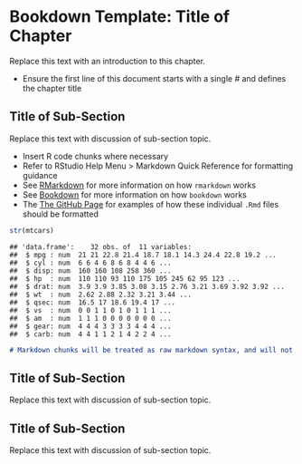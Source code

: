 # Bookdown Template: Title of Chapter

Replace this text with an introduction to this chapter.  

- Ensure the first line of this document starts with a single # and defines the chapter title



## Title of Sub-Section

Replace this text with discussion of sub-section topic.  

- Insert R code chunks where necessary
- Refer to RStudio Help Menu > Markdown Quick Reference for formatting guidance
- See [RMarkdown](https://bookdown.org/yihui/rmarkdown/) for more information on how `rmarkdown` works
- See [Bookdown](https://bookdown.org/yihui/bookdown/) for more information on how `bookdown` works
- The [The GitHub Page](https://github.com/rstudio/bookdown/tree/main/inst/examples) for examples of how these individual `.Rmd` files should be formatted


```r
str(mtcars)
```

```
## 'data.frame':	32 obs. of  11 variables:
##  $ mpg : num  21 21 22.8 21.4 18.7 18.1 14.3 24.4 22.8 19.2 ...
##  $ cyl : num  6 6 4 6 8 6 8 4 4 6 ...
##  $ disp: num  160 160 108 258 360 ...
##  $ hp  : num  110 110 93 110 175 105 245 62 95 123 ...
##  $ drat: num  3.9 3.9 3.85 3.08 3.15 2.76 3.21 3.69 3.92 3.92 ...
##  $ wt  : num  2.62 2.88 2.32 3.21 3.44 ...
##  $ qsec: num  16.5 17 18.6 19.4 17 ...
##  $ vs  : num  0 0 1 1 0 1 0 1 1 1 ...
##  $ am  : num  1 1 1 0 0 0 0 0 0 0 ...
##  $ gear: num  4 4 4 3 3 3 3 4 4 4 ...
##  $ carb: num  4 4 1 1 2 1 4 2 2 4 ...
```

```markdown
# Markdown chunks will be treated as raw markdown syntax, and will not be converted to HTML
```

## Title of Sub-Section

Replace this text with discussion of sub-section topic.  



## Title of Sub-Section

Replace this text with discussion of sub-section topic.  
